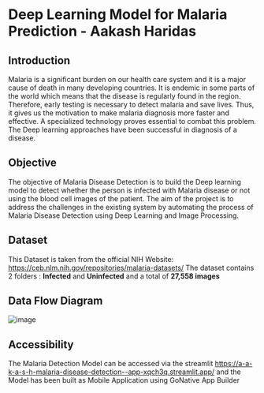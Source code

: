 # Deep Learning Model for Malaria Prediction - Aakash Haridas
## Introduction 
Malaria is a significant burden on our health care system and it is a major cause of death in many developing countries. It is endemic in some parts of the world which means that the disease is regularly found in the region. Therefore, early testing is necessary to detect malaria and save lives. Thus, it gives us the motivation to make malaria diagnosis more faster and effective. A specialized technology proves essential to combat this problem. The Deep learning approaches have been successful in diagnosis of a disease.

## Objective
The objective of Malaria Disease Detection is to build the Deep learning model to detect whether the person is infected with Malaria disease or not using the blood cell images of the patient. The aim of the project is to address the challenges in the existing system by automating the process of Malaria Disease Detection using Deep Learning and Image Processing.

## Dataset
This Dataset is taken from the official NIH Website: https://ceb.nlm.nih.gov/repositories/malaria-datasets/
The dataset contains 2 folders : **Infected** and **Uninfected** and a total of **27,558 images**

## Data Flow Diagram
![image](https://user-images.githubusercontent.com/95409070/206864532-f20cb551-abb5-473d-9d3f-1f45b8f94374.png)

## Accessibility
The Malaria Detection Model can be accessed via the streamlit https://a-a-k-a-s-h-malaria-disease-detection--app-xqch3q.streamlit.app/ 
and the Model has been built as Mobile Application using GoNative App Builder

